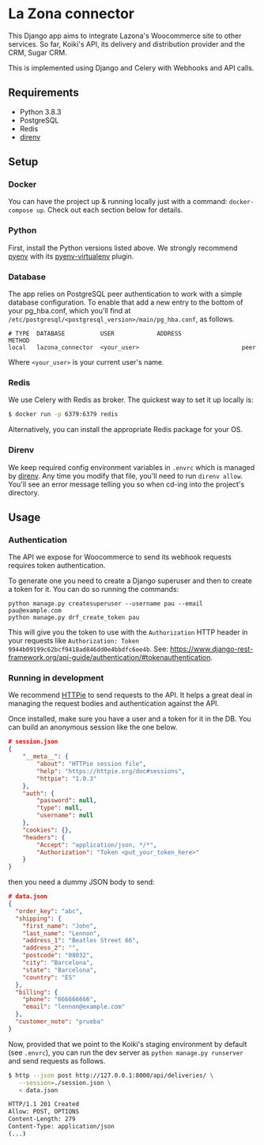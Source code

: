 # La Zona connector

This Django app aims to integrate Lazona's Woocommerce site to other services.
So far, Koiki's API, its delivery and distribution provider and the CRM, Sugar
CRM.

This is implemented using Django and Celery with Webhooks and API calls.

## Requirements

* Python 3.8.3
* PostgreSQL
* Redis
* [direnv](https://direnv.net/)

## Setup

### Docker

You can have the project up & running locally just with a command:
`docker-compose up`. Check out each section below for details.

### Python

First, install the Python versions listed above. We strongly recommend [pyenv]
with its [pyenv-virtualenv] plugin.

### Database

The app relies on PostgreSQL peer authentication to work with a simple database
configuration. To enable that add a new entry to the bottom of your pg_hba.conf,
which you'll find at `/etc/postgresql/<postgresql_version>/main/pg_hba.conf`, as
follows.

```
# TYPE  DATABASE          USER            ADDRESS                 METHOD
local   lazona_connector  <your_user>                             peer
```

Where `<your_user>` is your current user's name.

[pyenv]: https://github.com/pyenv/pyenv
[pyenv-virtualenv]: pyenv-virtualenv

### Redis

We use Celery with Redis as broker. The quickest way to set it up locally is:

```sh
$ docker run -p 6379:6379 redis
```

Alternatively, you can install the appropriate Redis package for your OS.

### Direnv

We keep required config environment variables in `.envrc` which is managed by
[direnv](https://direnv.net/). Any time you modify that file, you'll need to run
`direnv allow`. You'll see an error message telling you so when cd-ing into the
project's directory.

## Usage

### Authentication

The API we expose for Woocommerce to send its webhook requests requires token
authentication.

To generate one you need to create a Django superuser and then to create a token
for it. You can do so running the commands:

```
python manage.py createsuperuser --username pau --email pau@example.com
python manage.py drf_create_token pau
```

This will give you the token to use with the `Authorization` HTTP header in your
requests like `Authorization: Token 9944b09199c62bcf9418ad846dd0e4bbdfc6ee4b`.
See:
https://www.django-rest-framework.org/api-guide/authentication/#tokenauthentication.

### Running in development

We recommend [HTTPie](https://httpie.io/) to send requests to the API. It helps
a great deal in managing the request bodies and authentication against the API.

Once installed, make sure you have a user and a token for it in the DB.
You can build an anonymous session like the one below.

```json
# session.json
{
    "__meta__": {
        "about": "HTTPie session file",
        "help": "https://httpie.org/doc#sessions",
        "httpie": "1.0.3"
    },
    "auth": {
        "password": null,
        "type": null,
        "username": null
    },
    "cookies": {},
    "headers": {
        "Accept": "application/json, */*",
        "Authorization": "Token <put_your_token_here>"
    }
}
```

then you need a dummy JSON body to send:

```json
# data.json
{
  "order_key": "abc",
  "shipping": {
    "first_name": "John",
    "last_name": "Lennon",
    "address_1": "Beatles Street 66",
    "address_2": "",
    "postcode": "08032",
    "city": "Barcelona",
    "state": "Barcelona",
    "country": "ES"
  },
  "billing": {
    "phone": "666666666",
    "email": "lennon@example.com"
  },
  "customer_note": "prueba"
}
```

Now, provided that we point to the Koiki's staging environment by default (see
`.envrc`), you can run the dev server as `python manage.py runserver` and send
requests as follows.

```sh
$ http --json post http://127.0.0.1:8000/api/deliveries/ \
   --session=./session.json \
   < data.json

HTTP/1.1 201 Created
Allow: POST, OPTIONS
Content-Length: 279
Content-Type: application/json
(...)
```
